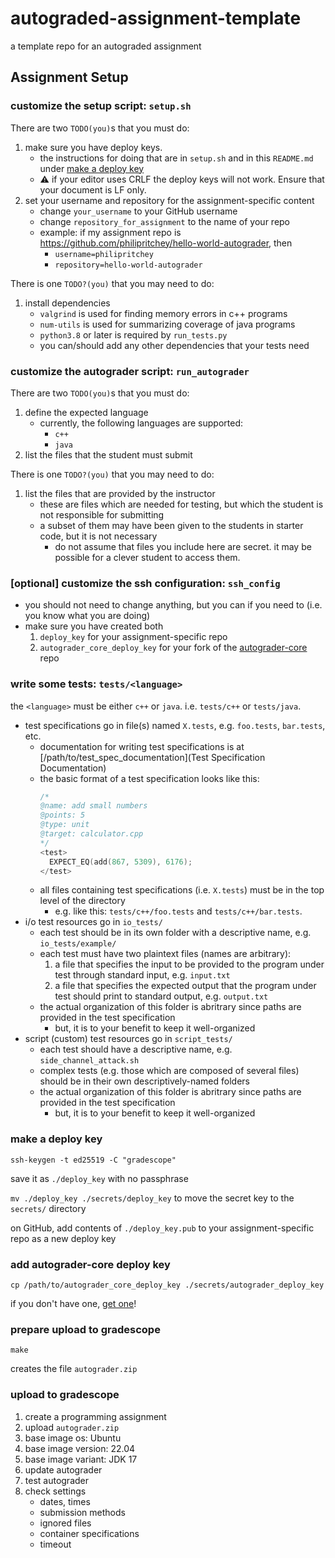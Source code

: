 # autograded-assignment-template
a template repo for an autograded assignment

## Assignment Setup

### customize the setup script: `setup.sh`

There are two `TODO(you)`s that you must do:

1. make sure you have deploy keys.
   * the instructions for doing that are in `setup.sh` and in this `README.md` under [make a deploy key](#make-a-deploy-key)
   * :warning: if your editor uses CRLF the deploy keys will not work. Ensure that your document is LF only.
2. set your username and repository for the assignment-specific content
   * change `your_username` to your GitHub username
   * change `repository_for_assignment` to the name of your repo
   * example: if my assignment repo is https://github.com/philipritchey/hello-world-autograder, then
     * `username=philipritchey`
     * `repository=hello-world-autograder`

There is one `TODO?(you)` that you may need to do:

1. install dependencies
   * `valgrind` is used for finding memory errors in c++ programs
   * `num-utils` is used for summarizing coverage of java programs
   * `python3.8` or later is required by `run_tests.py`
   * you can/should add any other dependencies that your tests need

### customize the autograder script: `run_autograder`

There are two  `TODO(you)`s that you must do:

1. define the expected language
   * currently, the following languages are supported:
      * `c++`
      * `java`
2. list the files that the student must submit

There is one `TODO?(you)` that you may need to do:

1. list the files that are provided by the instructor
   * these are files which are needed for testing, but which the student is not responsible for submitting
   * a subset of them may have been given to the students in starter code, but it is not necessary
     * do not assume that files you include here are secret.  it may be possible for a clever student to access them.

### [optional] customize the ssh configuration: `ssh_config`

* you should not need to change anything, but you can if you need to (i.e. you know what you are doing)
* make sure you have created both
  1. `deploy_key` for your assignment-specific repo
  2. `autograder_core_deploy_key` for your fork of the [autograder-core](https://github.com/philipritchey/autograder-core) repo 

### write some tests: `tests/<language>`

the `<language>` must be either `c++` or `java`. i.e. `tests/c++` or `tests/java`.

* test specifications go in file(s) named `X.tests`, e.g. `foo.tests`, `bar.tests`, etc.
  * documentation for writing test specifications is at [/path/to/test_spec_documentation](Test Specification Documentation)
  * the basic format of a test specification looks like this:
    ```c++
    /*
    @name: add small numbers
    @points: 5
    @type: unit
    @target: calculator.cpp
    */
    <test>
      EXPECT_EQ(add(867, 5309), 6176);
    </test>
    ```
  * all files containing test specifications (i.e. `X.tests`) must be in the top level of the directory
    * e.g. like this: `tests/c++/foo.tests` and `tests/c++/bar.tests`.
* i/o test resources go in `io_tests/`
  * each test should be in its own folder with a descriptive name, e.g. `io_tests/example/`
  * each test must have two plaintext files (names are arbitrary):
    1. a file that specifies the input to be provided to the program under test through standard input, e.g. `input.txt`
    2. a file that specifies the expected output that the program under test should print to standard output, e.g. `output.txt`
  * the actual organization of this folder is abritrary since paths are provided in the test specification
    * but, it is to your benefit to keep it well-organized
* script (custom) test resources go in `script_tests/`
  * each test should have a descriptive name, e.g. `side_channel_attack.sh`
  * complex tests (e.g. those which are composed of several files) should be in their own descriptively-named folders
  * the actual organization of this folder is abritrary since paths are provided in the test specification
    * but, it is to your benefit to keep it well-organized


### make a deploy key
`ssh-keygen -t ed25519 -C "gradescope"`

save it as `./deploy_key` with no passphrase

`mv ./deploy_key ./secrets/deploy_key` to move the secret key to the `secrets/` directory

on GitHub, add contents of `./deploy_key.pub` to your assignment-specific repo as a new deploy key

### add autograder-core deploy key

`cp /path/to/autograder_core_deploy_key ./secrets/autograder_deploy_key`

if you don't have one, [get one](https://github.com/philipritchey/autograder-core)!

### prepare upload to gradescope
`make`

creates the file `autograder.zip`

### upload to gradescope
1. create a programming assignment
2. upload `autograder.zip`
3. base image os: Ubuntu
4. base image version: 22.04
5. base image variant: JDK 17
6. update autograder
7. test autograder
8. check settings
   * dates, times
   * submission methods
   * ignored files
   * container specifications
   * timeout
